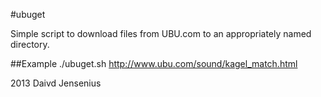 #ubuget

Simple script to download files from UBU.com to an appropriately named directory.

##Example
./ubuget.sh http://www.ubu.com/sound/kagel_match.html

2013 Daivd Jensenius